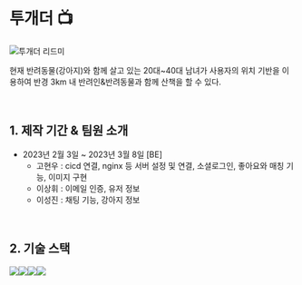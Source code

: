 # 투개더 📺

![투개더 리드미](https://user-images.githubusercontent.com/120078825/223928527-0912cecf-bc93-44af-b222-50c530ec0f83.png)

현재 반려동물(강아지)와 함께 살고 있는 20대~40대 남녀가 사용자의 위치 기반을 이용하여 반경 3km 내 반려인&반려동물과 함께 산책을 할 수 있다.

<br>

## 1. 제작 기간 & 팀원 소개


- 2023년 2월 3일 ~ 2023년 3월 8일
    [BE]
  - 고현우 : cicd 연결, nginx 등 서버 설정 및 연결, 소셜로그인, 좋아요와 매칭 기능, 이미지 구현
  - 이상휘 : 이메일 인증, 유저 정보
  - 이성진 : 채팅 기능, 강아지 정보

<br>

## 2. 기술 스택
<img src="https://img.shields.io/badge/JAVA-007396?style=for-the-badge&logo=java&logoColor=white"><img src="https://img.shields.io/badge/Spring-6DB33F?style=for-the-badge&logo=Spring&logoColor=white"><img src="https://img.shields.io/badge/mysql-4479A1?style=for-the-badge&logo=mysql&logoColor=white"><img src="https://img.shields.io/badge/LINUX-007396?style=for-the-badge&logo=linux&logoColor=white">
